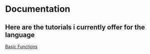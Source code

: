 # Documentation 

## Here are the tutorials i currently offer for the language

<a href="https://mervinpais.github.io/Easy14_Programing_language/webpages/tutorials/basicFunctions.html">Basic Functions</a>

